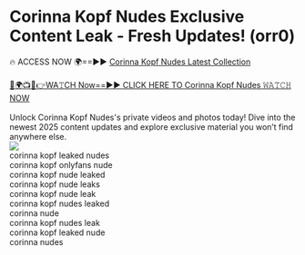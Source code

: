 # Corinna Kopf Nudes Exclusive Content Leak - Fresh Updates! (orr0)

🔥 ACCESS NOW 🌍==►► <a href="https://tinyurl.com/2mz8nhtm" rel="nofollow">Corinna Kopf Nudes Latest Collection</a>
<br><br>
[🔴🌍📺📱👉WA𝚃CH Now==►► CLICK HERE TO Corinna Kopf Nudes 𝚆𝙰𝚃𝙲𝙷 NOW](https://tinyurl.com/2mz8nhtm)
<br><br>
Unlock Corinna Kopf Nudes's private videos and photos today! Dive into the newest 2025 content updates and explore exclusive material you won’t find anywhere else.
<br>
<a href="https://tinyurl.com/2mz8nhtm" rel="nofollow" data-target="animated-image.originalLink"><img src="https://camo.githubusercontent.com/8a4f000d20f83aca3bf7ec5f350d767afa0574a8a352519fd8cfa583a6f93a33/68747470733a2f2f692e696d6775722e636f6d2f644a486b345a712e676966" data-canonical-src="https://i.imgur.com/dJHk4Zq.gif" style="max-width: 100%; display: inline-block;" data-target="animated-image.originalImage"></a>
<br>
corinna kopf leaked nudes<br>
corinna kopf onlyfans nude<br>
corinna kopf nude leaked<br>
corinna kopf nude leaks<br>
corinna kopf nude leak<br>
corinna kopf nudes leaked<br>
corinna nude<br>
corinna kopf nudes leak<br>
corinna kopf leaked nude<br>
corinna nudes